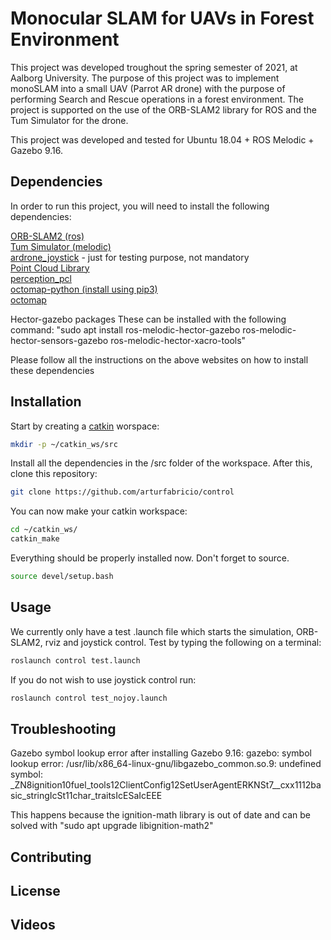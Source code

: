 # Monocular SLAM for UAVs in Forest Environment

This project was developed troughout the spring semester of 2021, at Aalborg University. The purpose of this project was to implement monoSLAM into a small UAV (Parrot AR drone) with the purpose of performing Search and Rescue operations in a forest environment. The project is supported on the use of the ORB-SLAM2 library for ROS and the Tum Simulator for the drone.

This project was developed and tested for Ubuntu 18.04 + ROS Melodic + Gazebo 9.16.

## Dependencies

In order to run this project, you will need to install the following dependencies:

[ORB-SLAM2 (ros)](http://wiki.ros.org/orb_slam2_ros)<br/>
[Tum Simulator (melodic)](https://github.com/surajmahangade/tum_simulator_melodic)<br/>
[ardrone_joystick](https://github.com/acpopescu/ardrone_joystick) - just for testing purpose, not mandatory<br/>
[Point Cloud Library](https://pointclouds.org/downloads/)<br/>
[perception_pcl](https://github.com/ros-perception/perception_pcl) <br/>
[octomap-python (install using pip3)](https://pypi.org/project/octomap-python/1.8.0.post8/) <br/>
[octomap](http://wiki.ros.org/octomap)<br/>

Hector-gazebo packages
These can be installed with the following command: "sudo apt install ros-melodic-hector-gazebo ros-melodic-hector-sensors-gazebo ros-melodic-hector-xacro-tools"

Please follow all the instructions on the above websites on how to install these dependencies

## Installation

Start by creating a [catkin](http://wiki.ros.org/catkin/Tutorials/create_a_workspace) worspace:

```bash
mkdir -p ~/catkin_ws/src
```

Install all the dependencies in the /src folder of the workspace. After this, clone this repository:

```bash
git clone https://github.com/arturfabricio/control
```

You can now make your catkin workspace:

```bash
cd ~/catkin_ws/
catkin_make
```

Everything should be properly installed now. Don't forget to source.

```bash
source devel/setup.bash
```

## Usage

We currently only have a test .launch file which starts the simulation, ORB-SLAM2, rviz and joystick control. Test by typing the following on a terminal:

```bash
roslaunch control test.launch
```

If you do not wish to use joystick control run:

```bash
roslaunch control test_nojoy.launch
```

## Troubleshooting

Gazebo symbol lookup error after installing Gazebo 9.16:
gazebo: symbol lookup error: /usr/lib/x86_64-linux-gnu/libgazebo_common.so.9: undefined symbol: \_ZN8ignition10fuel_tools12ClientConfig12SetUserAgentERKNSt7\_\_cxx1112basic_stringIcSt11char_traitsIcESaIcEEE

This happens because the ignition-math library is out of date and can be solved with "sudo apt upgrade libignition-math2"

## Contributing

## License

## Videos
